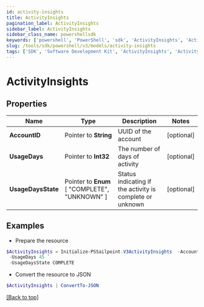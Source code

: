 ```yaml
---
id: activity-insights
title: ActivityInsights
pagination_label: ActivityInsights
sidebar_label: ActivityInsights
sidebar_class_name: powershellsdk
keywords: ['powershell', 'PowerShell', 'sdk', 'ActivityInsights', 'ActivityInsights'] 
slug: /tools/sdk/powershell/v3/models/activity-insights
tags: ['SDK', 'Software Development Kit', 'ActivityInsights', 'ActivityInsights']
---
```



# ActivityInsights

## Properties

Name | Type | Description | Notes
------------ | ------------- | ------------- | -------------
**AccountID** |  Pointer to **String** | UUID of the account | [optional] 
**UsageDays** |  Pointer to **Int32** | The number of days of activity | [optional] 
**UsageDaysState** |  Pointer to  **Enum** [  "COMPLETE",    "UNKNOWN" ] | Status indicating if the activity is complete or unknown | [optional] 

## Examples

- Prepare the resource
```powershell
$ActivityInsights = Initialize-PSSailpoint.V3ActivityInsights  -AccountID c4ddd5421d8549f0abd309162cafd3b1 `
 -UsageDays 45 `
 -UsageDaysState COMPLETE
```

- Convert the resource to JSON
```powershell
$ActivityInsights | ConvertTo-JSON
```


[[Back to top]](#) 

